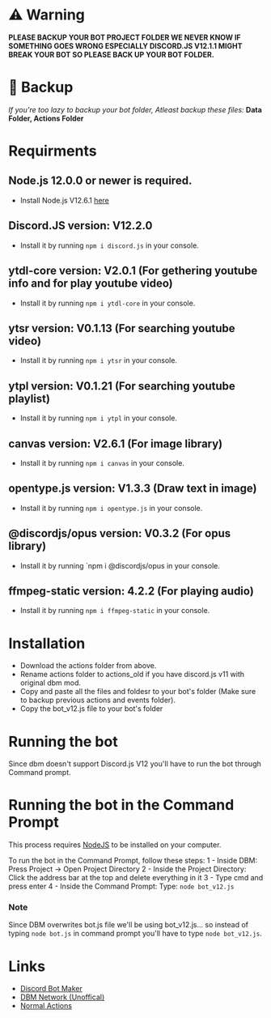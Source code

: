 # ⚠ Warning 
**PLEASE BACKUP YOUR BOT PROJECT FOLDER WE NEVER KNOW IF SOMETHING GOES WRONG ESPECIALLY DISCORD.JS V12.1.1 MIGHT BREAK YOUR BOT SO PLEASE BACK UP YOUR BOT FOLDER.**

# 🤚 Backup 
*If you're too lazy to backup your bot folder, Atleast backup these files:*
**Data Folder,
 Actions Folder**

# Requirments

## Node.js 12.0.0 or newer is required.
* Install Node.js V12.6.1 [here](https://nodejs.org/dist/v12.16.1/node-v12.16.1-x64.msi)
## Discord.JS version: V12.2.0
* Install it by running `npm i discord.js` in your console.
## ytdl-core version: V2.0.1 (For gethering youtube info and for play youtube video)
* Install it by running `npm i ytdl-core` in your console.
## ytsr version: V0.1.13 (For searching youtube video)
* Install it by running `npm i ytsr` in your console.
## ytpl version: V0.1.21 (For searching youtube playlist)
* Install it by running `npm i ytpl` in your console.
## canvas version: V2.6.1 (For image library)
* Install it by running `npm i canvas` in your console.
## opentype.js version: V1.3.3 (Draw text in image)
* Install it by running `npm i opentype.js` in your console.
## @discordjs/opus version: V0.3.2 (For opus library)
* Install it by running `npm i @discordjs/opus in your console.
## ffmpeg-static version: 4.2.2 (For playing audio)
* Install it by running `npm i ffmpeg-static` in your console.

# Installation
* Download the actions folder from above.
* Rename actions folder to actions_old if you have discord.js v11 with original dbm mod.
* Copy and paste all the files and foldesr to your bot's folder (Make sure to backup previous actions and events folder).
* Copy the bot_v12.js file to your bot's folder

# Running the bot
Since dbm doesn't support Discord.js V12 you'll have to run the bot through Command prompt.

# Running the bot in the Command Prompt
This process requires [NodeJS](https://nodejs.org/dist/v12.16.1/node-v12.16.1-x64.msi) to be installed on your computer.

To run the bot in the Command Prompt, follow these steps:
1 - Inside DBM: Press Project -> Open Project Directory
2 - Inside the Project Directory: Click the address bar at the top and delete everything in it
3 - Type cmd and press enter
4 - Inside the Command Prompt: Type: `node bot_v12.js`

### Note
Since DBM overwrites bot.js file  we'll be using bot_v12.js... so instead of typing `node bot.js` in command prompt you'll have to type `node bot_v12.js`. 

# Links
* [Discord Bot Maker](https://discord.gg/DMDvzS)
* [DBM Network (Unoffical)](https://discord.gg/3QxkZPK)
* [Normal Actions](https://github.com/dbm-network/mods)
